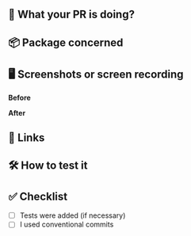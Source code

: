 <!-- Feel free to remove any section you don't need -->

## 🐻 What your PR is doing?

<!--  Describe briefly what your Pull Request is doing -->

## 📦 Package concerned

<!--
  Uncomment the ones concerned
- @bearer/cli
- @bearer/core
- create-bearer
- @bearer/intents
- @bearer/legacy-cli
- @bearer/transpiler
- @bearer/types
- @bearer/ui
- @bearer/react
- none
- all
 -->

## 🖥 Screenshots or screen recording

<!-- record terminal (macOS) https://github.com/asciinema/asciinema -->

<!-- Before your changes -->

**Before**

<!-- After your changes -->

**After**

## 🐺 Links

<!--  Add any useful links, JIRA links, docs etc... -->

## 🛠 How to test it

<!-- Provide any helpful information to help reviewer test you changes -->

## ✅ Checklist

- [ ] Tests were added (if necessary)
- [ ] I used conventional commits
